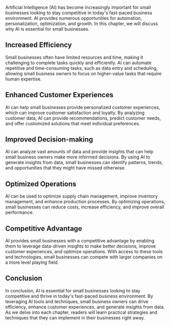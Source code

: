 
Artificial Intelligence (AI) has become increasingly important for small businesses looking to stay competitive in today's fast-paced business environment. AI provides numerous opportunities for automation, personalization, optimization, and growth. In this chapter, we will discuss why AI is essential for small businesses.

Increased Efficiency
--------------------

Small businesses often have limited resources and time, making it challenging to complete tasks quickly and efficiently. AI can automate repetitive and time-consuming tasks, such as data entry and scheduling, allowing small business owners to focus on higher-value tasks that require human expertise.

Enhanced Customer Experiences
-----------------------------

AI can help small businesses provide personalized customer experiences, which can improve customer satisfaction and loyalty. By analyzing customer data, AI can provide recommendations, predict customer needs, and offer customized solutions that meet individual preferences.

Improved Decision-making
------------------------

AI can analyze vast amounts of data and provide insights that can help small business owners make more informed decisions. By using AI to generate insights from data, small businesses can identify patterns, trends, and opportunities that they might have missed otherwise.

Optimized Operations
--------------------

AI can be used to optimize supply chain management, improve inventory management, and enhance production processes. By optimizing operations, small businesses can reduce costs, increase efficiency, and improve overall performance.

Competitive Advantage
---------------------

AI provides small businesses with a competitive advantage by enabling them to leverage data-driven insights to make better decisions, improve customer experiences, and optimize operations. With access to these tools and technologies, small businesses can compete with larger companies on a more level playing field.

Conclusion
----------

In conclusion, AI is essential for small businesses looking to stay competitive and thrive in today's fast-paced business environment. By leveraging AI tools and techniques, small business owners can drive efficiency, enhance customer experiences, and generate insights from data. As we delve into each chapter, readers will learn practical strategies and techniques that they can implement in their businesses right away.
